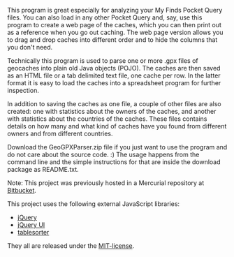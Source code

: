 This program is great especially for analyzing your My Finds Pocket Query files.
You can also load in any other Pocket Query and, say, use this program to create
a web page of the caches, which you can then print out as a reference when you go
out caching. The web page version allows you to drag and drop caches into different
order and to hide the columns that you don't need.

Technically this program is used to parse one or more .gpx files of geocaches into 
plain old Java objects (POJO). The caches are then saved as an HTML file or a tab
delimited text file, one cache per row. In the latter format it is easy to load the
caches into a spreadsheet program for further inspection.

In addition to saving the caches as one file, a couple of other files are also
created: one with statistics about the owners of the caches, and another with
statistics about the countries of the caches. These files contains details on how 
many and what kind of caches have you found from different owners and from different
countries.

Download the GeoGPXParser.zip file if you just want to use the program and do
not care about the source code. :) The usage happens from the command line and
the simple instructions for that are inside the download package as README.txt.

Note: This project was previously hosted in a Mercurial repository
at [Bitbucket](https://bitbucket.org/ZeroOne3010/geogpxparser/).

This project uses the following external JavaScript libraries:

- [jQuery](http://jquery.com/)
- [jQuery UI](http://jqueryui.com/)
- [tablesorter](http://tablesorter.com/docs/)

They all are released under the [MIT-license](http://www.opensource.org/licenses/mit-license.php).
